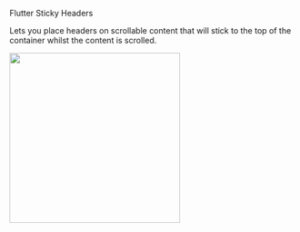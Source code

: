 Flutter Sticky Headers

Lets you place headers on scrollable content that will stick to the top of the container whilst the content is scrolled.

<img src="images/sticky_headers1.gif" width="300px">